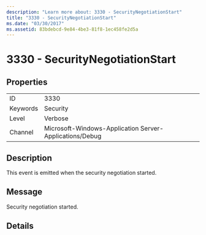```yaml
---
description: "Learn more about: 3330 - SecurityNegotiationStart"
title: "3330 - SecurityNegotiationStart"
ms.date: "03/30/2017"
ms.assetid: 83bdebcd-9e84-4be3-81f8-1ec458fe2d5a
---
```

# 3330 - SecurityNegotiationStart

## Properties  
  
|||  
|-|-|  
|ID|3330|  
|Keywords|Security|  
|Level|Verbose|  
|Channel|Microsoft-Windows-Application Server-Applications/Debug|  
  
## Description  

 This event is emitted when the security negotiation started.  
  
## Message  

 Security negotiation started.  
  
## Details
